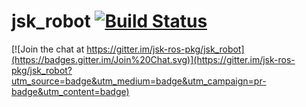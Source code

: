 jsk_robot [![Build Status](https://travis-ci.org/jsk-ros-pkg/jsk_robot.png?branch=master)](https://travis-ci.org/jsk-ros-pkg/jsk_robot)
=========

[![Join the chat at https://gitter.im/jsk-ros-pkg/jsk_robot](https://badges.gitter.im/Join%20Chat.svg)](https://gitter.im/jsk-ros-pkg/jsk_robot?utm_source=badge&utm_medium=badge&utm_campaign=pr-badge&utm_content=badge)
